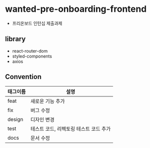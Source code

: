 # wanted-pre-onboarding-frontend

- 프리온보드 인턴십 제출과제

## library

- react-router-dom
- styled-components
- axios

## Convention

| 태그이름 | 설명                                   |
| -------- | -------------------------------------- |
| feat     | 새로운 기능 추가                       |
| fix      | 버그 수정                              |
| design   | 디자인 변경                            |
| test     | 테스트 코드, 리펙토링 테스트 코드 추가 |
| docs     | 문서 수정                              |

